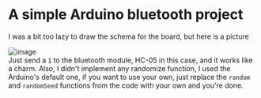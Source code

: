 # A simple Arduino bluetooth project
I was a bit too lazy to draw the schema for the board, but here is a picture

![image](https://preview.ibb.co/mdh3Yc/IMG_20180424_005138.jpg "Just an image")<br>
Just send a `1` to the bluetooth module, HC-05 in this case, and it works like a charm.
Also, I didn't implement any randomize function, I used the Arduino's default one, if you want to use your own, just replace the ```random``` and ```randomSeed``` functions from the code with your own and you're done.
